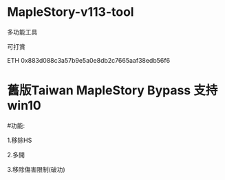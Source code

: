 # MapleStory-v113-tool
多功能工具

可打賞

ETH 0x883d088c3a57b9e5a0e8db2c7665aaf38edb56f6

# 舊版Taiwan MapleStory Bypass 支持win10

#功能:

1.移除HS

2.多開

3.移除傷害限制(破功)


